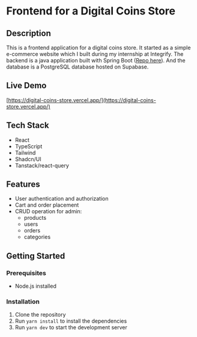 # Frontend for a Digital Coins Store

## Description

This is a frontend application for a digital coins store. It started as a simple e-commerce website which I built during my internship at Integrify.
The backend is a java application built with Spring Boot ([Repo here](https://github.com/chenxu2394/fs18_java_backend)). And the database is a PostgreSQL database hosted on Supabase.

## Live Demo

[https://digital-coins-store.vercel.app/](https://digital-coins-store.vercel.app/)

## Tech Stack

- React
- TypeScript
- Tailwind
- Shadcn/UI
- Tanstack/react-query

## Features

- User authentication and authorization
- Cart and order placement
- CRUD operation for admin:
  - products
  - users
  - orders
  - categories

## Getting Started

### Prerequisites

- Node.js installed

### Installation

1. Clone the repository
2. Run `yarn install` to install the dependencies
3. Run `yarn dev` to start the development server
